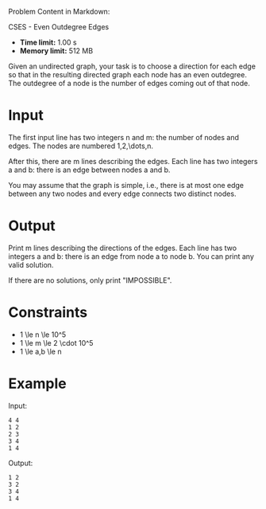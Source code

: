 Problem Content in Markdown:


CSES \- Even Outdegree Edges




* **Time limit:** 1\.00 s
* **Memory limit:** 512 MB




Given an undirected graph, your task is to choose a direction for each edge so that in the resulting directed graph each node has an even outdegree. The outdegree of a node is the number of edges coming out of that node.


Input
=====


The first input line has two integers n and m: the number of nodes and edges. The nodes are numbered 1,2,\\dots,n.


After this, there are m lines describing the edges. Each line has two integers a and b: there is an edge between nodes a and b.


You may assume that the graph is simple, i.e., there is at most one edge between any two nodes and every edge connects two distinct nodes.


Output
======


Print m lines describing the directions of the edges. Each line has two integers a and b: there is an edge from node a to node b. You can print any valid solution.


If there are no solutions, only print "IMPOSSIBLE".


Constraints
===========


* 1 \\le n \\le 10^5
* 1 \\le m \\le 2 \\cdot 10^5
* 1 \\le a,b \\le n


Example
=======


Input:



```
4 4
1 2
2 3
3 4
1 4

```

Output:



```
1 2
3 2
3 4
1 4

```
 
